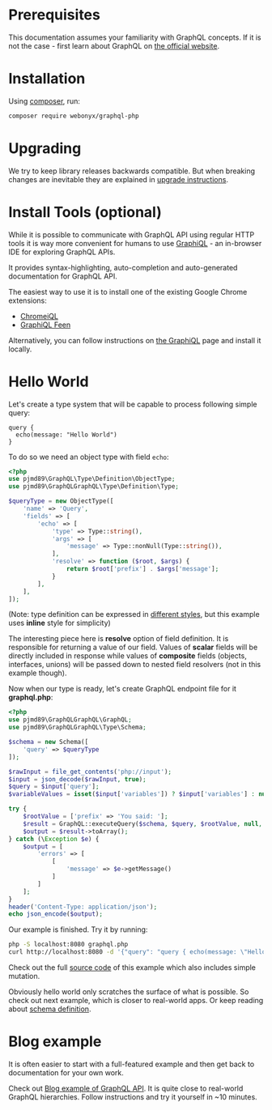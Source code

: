 # Prerequisites
This documentation assumes your familiarity with GraphQL concepts. If it is not the case - 
first learn about GraphQL on [the official website](http://graphql.org/learn/).

# Installation

Using [composer](https://getcomposer.org/doc/00-intro.md), run:

```sh
composer require webonyx/graphql-php
```

# Upgrading
We try to keep library releases backwards compatible. But when breaking changes are inevitable 
they are explained in [upgrade instructions](https://github.com/webonyx/graphql-php/blob/master/UPGRADE.md).

# Install Tools (optional)
While it is possible to communicate with GraphQL API using regular HTTP tools it is way 
more convenient for humans to use [GraphiQL](https://github.com/graphql/graphiql) - an in-browser 
IDE for exploring GraphQL APIs.

It provides syntax-highlighting, auto-completion and auto-generated documentation for 
GraphQL API.

The easiest way to use it is to install one of the existing Google Chrome extensions:

 - [ChromeiQL](https://chrome.google.com/webstore/detail/chromeiql/fkkiamalmpiidkljmicmjfbieiclmeij)
 - [GraphiQL Feen](https://chrome.google.com/webstore/detail/graphiql-feen/mcbfdonlkfpbfdpimkjilhdneikhfklp)

Alternatively, you can follow instructions on [the GraphiQL](https://github.com/graphql/graphiql)
page and install it locally.


# Hello World
Let's create a type system that will be capable to process following simple query:
```
query {
  echo(message: "Hello World")
}
```

To do so we need an object type with field `echo`:

```php
<?php
use pjmd89\GraphQL\Type\Definition\ObjectType;
use pjmd89\GraphQLGraphQL\Type\Definition\Type;

$queryType = new ObjectType([
    'name' => 'Query',
    'fields' => [
        'echo' => [
            'type' => Type::string(),
            'args' => [
                'message' => Type::nonNull(Type::string()),
            ],
            'resolve' => function ($root, $args) {
                return $root['prefix'] . $args['message'];
            }
        ],
    ],
]);

```

(Note: type definition can be expressed in [different styles](type-system/index.md#type-definition-styles), 
but this example uses **inline** style for simplicity)

The interesting piece here is **resolve** option of field definition. It is responsible for returning 
a value of our field. Values of **scalar** fields will be directly included in response while values of 
**composite** fields (objects, interfaces, unions) will be passed down to nested field resolvers 
(not in this example though).

Now when our type is ready, let's create GraphQL endpoint file for it **graphql.php**:

```php
<?php
use pjmd89\GraphQLGraphQL\GraphQL;
use pjmd89\GraphQLGraphQL\Type\Schema;

$schema = new Schema([
    'query' => $queryType
]);

$rawInput = file_get_contents('php://input');
$input = json_decode($rawInput, true);
$query = $input['query'];
$variableValues = isset($input['variables']) ? $input['variables'] : null;

try {
    $rootValue = ['prefix' => 'You said: '];
    $result = GraphQL::executeQuery($schema, $query, $rootValue, null, $variableValues);
    $output = $result->toArray();
} catch (\Exception $e) {
    $output = [
        'errors' => [
            [
                'message' => $e->getMessage()
            ]
        ]
    ];
}
header('Content-Type: application/json');
echo json_encode($output);
```

Our example is finished. Try it by running:
```sh
php -S localhost:8080 graphql.php
curl http://localhost:8080 -d '{"query": "query { echo(message: \"Hello World\") }" }'
```

Check out the full [source code](https://github.com/webonyx/graphql-php/blob/master/examples/00-hello-world) of this example
which also includes simple mutation.

Obviously hello world only scratches the surface of what is possible. 
So check out next example, which is closer to real-world apps.
Or keep reading about [schema definition](type-system/index.md).

# Blog example
It is often easier to start with a full-featured example and then get back to documentation
for your own work. 

Check out [Blog example of GraphQL API](https://github.com/webonyx/graphql-php/tree/master/examples/01-blog).
It is quite close to real-world GraphQL hierarchies. Follow instructions and try it yourself in ~10 minutes.
